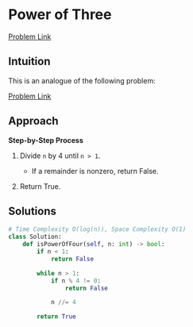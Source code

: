 **Power of Three**
=
[Problem Link](https://leetcode.com/problems/power-of-four/description)

## Intuition
This is an analogue of the following problem:

[Problem Link](https://leetcode.com/problems/power-of-two/description)

## Approach
**Step-by-Step Process**

1. Divide `n` by 4 until `n > 1`.
    - If a remainder is nonzero, return False.
  
2. Return True.

## Solutions
```python
# Time Complexity O(log(n)), Space Complexity O(1)
class Solution:
    def isPowerOfFour(self, n: int) -> bool:
        if n < 1:
            return False

        while n > 1:
            if n % 4 != 0:
                return False

            n //= 4

        return True
```
